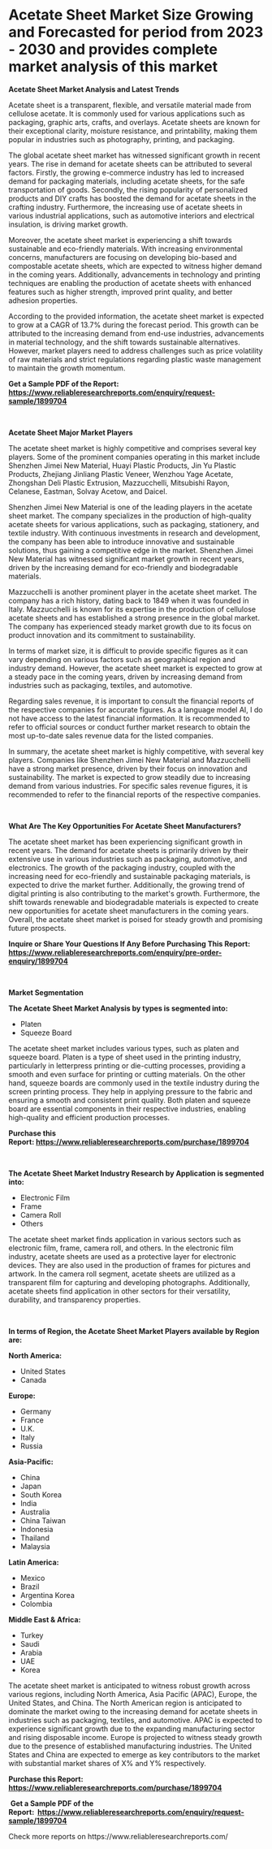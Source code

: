 <p><h1>Acetate Sheet Market Size Growing and Forecasted for period from 2023 - 2030 and provides complete market analysis of this market</h1></p><p><strong>Acetate Sheet Market Analysis and Latest Trends</strong></p>
<p><p>Acetate sheet is a transparent, flexible, and versatile material made from cellulose acetate. It is commonly used for various applications such as packaging, graphic arts, crafts, and overlays. Acetate sheets are known for their exceptional clarity, moisture resistance, and printability, making them popular in industries such as photography, printing, and packaging.</p><p>The global acetate sheet market has witnessed significant growth in recent years. The rise in demand for acetate sheets can be attributed to several factors. Firstly, the growing e-commerce industry has led to increased demand for packaging materials, including acetate sheets, for the safe transportation of goods. Secondly, the rising popularity of personalized products and DIY crafts has boosted the demand for acetate sheets in the crafting industry. Furthermore, the increasing use of acetate sheets in various industrial applications, such as automotive interiors and electrical insulation, is driving market growth.</p><p>Moreover, the acetate sheet market is experiencing a shift towards sustainable and eco-friendly materials. With increasing environmental concerns, manufacturers are focusing on developing bio-based and compostable acetate sheets, which are expected to witness higher demand in the coming years. Additionally, advancements in technology and printing techniques are enabling the production of acetate sheets with enhanced features such as higher strength, improved print quality, and better adhesion properties.</p><p>According to the provided information, the acetate sheet market is expected to grow at a CAGR of 13.7% during the forecast period. This growth can be attributed to the increasing demand from end-use industries, advancements in material technology, and the shift towards sustainable alternatives. However, market players need to address challenges such as price volatility of raw materials and strict regulations regarding plastic waste management to maintain the growth momentum.</p></p>
<p><strong>Get a Sample PDF of the Report:&nbsp; <a href="https://www.reliableresearchreports.com/enquiry/request-sample/1899704">https://www.reliableresearchreports.com/enquiry/request-sample/1899704</a></strong></p>
<p>&nbsp;</p>
<p><strong>Acetate Sheet Major Market Players</strong></p>
<p><p>The acetate sheet market is highly competitive and comprises several key players. Some of the prominent companies operating in this market include Shenzhen Jimei New Material, Huayi Plastic Products, Jin Yu Plastic Products, Zhejiang Jinliang Plastic Veneer, Wenzhou Yage Acetate, Zhongshan Deli Plastic Extrusion, Mazzucchelli, Mitsubishi Rayon, Celanese, Eastman, Solvay Acetow, and Daicel.</p><p>Shenzhen Jimei New Material is one of the leading players in the acetate sheet market. The company specializes in the production of high-quality acetate sheets for various applications, such as packaging, stationery, and textile industry. With continuous investments in research and development, the company has been able to introduce innovative and sustainable solutions, thus gaining a competitive edge in the market. Shenzhen Jimei New Material has witnessed significant market growth in recent years, driven by the increasing demand for eco-friendly and biodegradable materials.</p><p>Mazzucchelli is another prominent player in the acetate sheet market. The company has a rich history, dating back to 1849 when it was founded in Italy. Mazzucchelli is known for its expertise in the production of cellulose acetate sheets and has established a strong presence in the global market. The company has experienced steady market growth due to its focus on product innovation and its commitment to sustainability.</p><p>In terms of market size, it is difficult to provide specific figures as it can vary depending on various factors such as geographical region and industry demand. However, the acetate sheet market is expected to grow at a steady pace in the coming years, driven by increasing demand from industries such as packaging, textiles, and automotive.</p><p>Regarding sales revenue, it is important to consult the financial reports of the respective companies for accurate figures. As a language model AI, I do not have access to the latest financial information. It is recommended to refer to official sources or conduct further market research to obtain the most up-to-date sales revenue data for the listed companies.</p><p>In summary, the acetate sheet market is highly competitive, with several key players. Companies like Shenzhen Jimei New Material and Mazzucchelli have a strong market presence, driven by their focus on innovation and sustainability. The market is expected to grow steadily due to increasing demand from various industries. For specific sales revenue figures, it is recommended to refer to the financial reports of the respective companies.</p></p>
<p>&nbsp;</p>
<p><strong>What Are The Key Opportunities For Acetate Sheet Manufacturers?</strong></p>
<p><p>The acetate sheet market has been experiencing significant growth in recent years. The demand for acetate sheets is primarily driven by their extensive use in various industries such as packaging, automotive, and electronics. The growth of the packaging industry, coupled with the increasing need for eco-friendly and sustainable packaging materials, is expected to drive the market further. Additionally, the growing trend of digital printing is also contributing to the market's growth. Furthermore, the shift towards renewable and biodegradable materials is expected to create new opportunities for acetate sheet manufacturers in the coming years. Overall, the acetate sheet market is poised for steady growth and promising future prospects.</p></p>
<p><strong>Inquire or Share Your Questions If Any Before Purchasing This Report: <a href="https://www.reliableresearchreports.com/enquiry/pre-order-enquiry/1899704">https://www.reliableresearchreports.com/enquiry/pre-order-enquiry/1899704</a></strong></p>
<p>&nbsp;</p>
<p><strong>Market Segmentation</strong></p>
<p><strong>The Acetate Sheet Market Analysis by types is segmented into:</strong></p>
<p><ul><li>Platen</li><li>Squeeze Board</li></ul></p>
<p><p>The acetate sheet market includes various types, such as platen and squeeze board. Platen is a type of sheet used in the printing industry, particularly in letterpress printing or die-cutting processes, providing a smooth and even surface for printing or cutting materials. On the other hand, squeeze boards are commonly used in the textile industry during the screen printing process. They help in applying pressure to the fabric and ensuring a smooth and consistent print quality. Both platen and squeeze board are essential components in their respective industries, enabling high-quality and efficient production processes.</p></p>
<p><strong>Purchase this Report:&nbsp;<a href="https://www.reliableresearchreports.com/purchase/1899704">https://www.reliableresearchreports.com/purchase/1899704</a></strong></p>
<p>&nbsp;</p>
<p><strong>The Acetate Sheet Market Industry Research by Application is segmented into:</strong></p>
<p><ul><li>Electronic Film</li><li>Frame</li><li>Camera Roll</li><li>Others</li></ul></p>
<p><p>The acetate sheet market finds application in various sectors such as electronic film, frame, camera roll, and others. In the electronic film industry, acetate sheets are used as a protective layer for electronic devices. They are also used in the production of frames for pictures and artwork. In the camera roll segment, acetate sheets are utilized as a transparent film for capturing and developing photographs. Additionally, acetate sheets find application in other sectors for their versatility, durability, and transparency properties.</p></p>
<p>&nbsp;</p>
<p><strong>In terms of Region, the Acetate Sheet Market Players available by Region are:</strong></p>
<p>
    <p> <strong> North America: </strong>
        <ul>
            <li>United States</li>
            <li>Canada</li>
        </ul>
        </p> 
    <p> <strong> Europe: </strong>
        <ul>
            <li>Germany</li>
            <li>France</li>
            <li>U.K.</li>
            <li>Italy</li>
            <li>Russia</li>
        </ul>
        </p> 
    <p> <strong> Asia-Pacific: </strong>
        <ul>
            <li>China</li>
            <li>Japan</li>
            <li>South Korea</li>
            <li>India</li>
            <li>Australia</li>
            <li>China Taiwan</li>
            <li>Indonesia</li>
            <li>Thailand</li>
            <li>Malaysia</li>
        </ul>
        </p> 
    <p> <strong> Latin America: </strong>
        <ul>
            <li>Mexico</li>
            <li>Brazil</li>
            <li>Argentina Korea</li>
            <li>Colombia</li>
        </ul>
        </p> 
    <p> <strong> Middle East & Africa: </strong>
        <ul>
            <li>Turkey</li>
            <li>Saudi</li>
            <li>Arabia</li>
            <li>UAE</li>
            <li>Korea</li>
        </ul>
    </p>
    </p>
<p><p>The acetate sheet market is anticipated to witness robust growth across various regions, including North America, Asia Pacific (APAC), Europe, the United States, and China. The North American region is anticipated to dominate the market owing to the increasing demand for acetate sheets in industries such as packaging, textiles, and automotive. APAC is expected to experience significant growth due to the expanding manufacturing sector and rising disposable income. Europe is projected to witness steady growth due to the presence of established manufacturing industries. The United States and China are expected to emerge as key contributors to the market with substantial market shares of X% and Y% respectively.</p></p>
<p><strong>Purchase this Report: <a href="https://www.reliableresearchreports.com/purchase/1899704">https://www.reliableresearchreports.com/purchase/1899704</a></strong></p>
<p>&nbsp;<strong>Get a Sample PDF of the Report:&nbsp;&nbsp;<a href="https://www.reliableresearchreports.com/enquiry/request-sample/1899704">https://www.reliableresearchreports.com/enquiry/request-sample/1899704</a></strong></p>
<p><strong></strong></p>
<p>Check more reports on https://www.reliableresearchreports.com/</p>